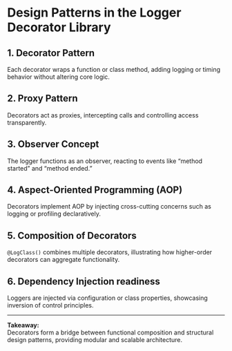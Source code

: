 # Design Patterns in the Logger Decorator Library

## 1. Decorator Pattern
Each decorator wraps a function or class method, adding logging or timing behavior without altering core logic.

## 2. Proxy Pattern
Decorators act as proxies, intercepting calls and controlling access transparently.

## 3. Observer Concept
The logger functions as an observer, reacting to events like “method started” and “method ended.”

## 4. Aspect-Oriented Programming (AOP)
Decorators implement AOP by injecting cross-cutting concerns such as logging or profiling declaratively.

## 5. Composition of Decorators
`@LogClass()` combines multiple decorators, illustrating how higher-order decorators can aggregate functionality.

## 6. Dependency Injection readiness
Loggers are injected via configuration or class properties, showcasing inversion of control principles.

---
**Takeaway:**  
Decorators form a bridge between functional composition and structural design patterns, providing modular and scalable architecture.
